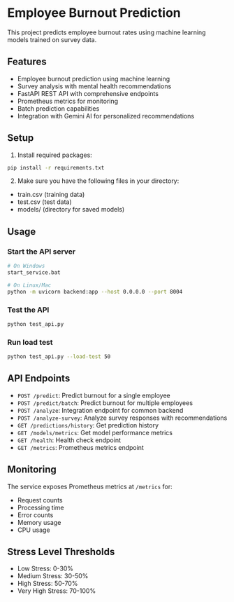 # Employee Burnout Prediction

This project predicts employee burnout rates using machine learning models trained on survey data.

## Features

- Employee burnout prediction using machine learning
- Survey analysis with mental health recommendations
- FastAPI REST API with comprehensive endpoints
- Prometheus metrics for monitoring
- Batch prediction capabilities
- Integration with Gemini AI for personalized recommendations

## Setup

1. Install required packages:
```bash
pip install -r requirements.txt
```

2. Make sure you have the following files in your directory:
- train.csv (training data)
- test.csv (test data)
- models/ (directory for saved models)

## Usage

### Start the API server

```bash
# On Windows
start_service.bat

# On Linux/Mac
python -m uvicorn backend:app --host 0.0.0.0 --port 8004
```

### Test the API

```bash
python test_api.py
```

### Run load test

```bash
python test_api.py --load-test 50
```

## API Endpoints

- `POST /predict`: Predict burnout for a single employee
- `POST /predict/batch`: Predict burnout for multiple employees
- `POST /analyze`: Integration endpoint for common backend
- `POST /analyze-survey`: Analyze survey responses with recommendations
- `GET /predictions/history`: Get prediction history
- `GET /models/metrics`: Get model performance metrics
- `GET /health`: Health check endpoint
- `GET /metrics`: Prometheus metrics endpoint

## Monitoring

The service exposes Prometheus metrics at `/metrics` for:
- Request counts
- Processing time
- Error counts
- Memory usage
- CPU usage

## Stress Level Thresholds
- Low Stress: 0-30%
- Medium Stress: 30-50%
- High Stress: 50-70%
- Very High Stress: 70-100% 